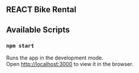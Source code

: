 ## REACT Bike Rental

## Available Scripts

### `npm start`

Runs the app in the development mode.<br>
Open [http://localhost:3000](http://localhost:3000) to view it in the browser.
